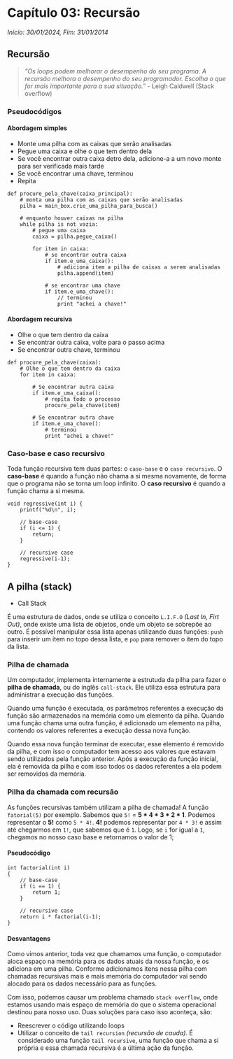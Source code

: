 # Capítulo 03: Recursão
_Inicio: 30/01/2024, Fim: 31/01/2014_

## Recursão
> _"Os loops podem melhorar o desempenho do seu programa. A recursão melhora o desempenho do seu programador. Escolha o que for mais importante para a sua situação."_ - Leigh Caldwell (Stack overflow)

### Pseudocódigos
#### Abordagem simples
- Monte uma pilha com as caixas que serão analisadas
- Pegue uma caixa e olhe o que tem dentro dela
- Se você encontrar outra caixa detro dela, adicione-a a um novo monte para ser verificada mais tarde
- Se você encontrar uma chave, terminou
- Repita

```
def procure_pela_chave(caixa_principal):
    # monta uma pilha com as caixas que serão analisadas
    pilha = main_box.crie_uma_pilha_para_busca()

    # enquanto houver caixas na pilha
    while pilha is not vazia:
        # pegue uma caixa
        caixa = pilha.pegue_caixa()

        for item in caixa:
            # se encontrar outra caixa
            if item.e_uma_caixa():
                # adiciona item a pilha de caixas a serem analisadas
                pilha.append(item)

            # se encontrar uma chave
            if item.e_uma_chave():
                // terminou
                print "achei a chave!"
```

#### Abordagem recursiva
- Olhe o que tem dentro da caixa
- Se encontrar outra caixa, volte para o passo acima
- Se encontrar outra chave, terminou

```
def procure_pela_chave(caixa):
    # Olhe o que tem dentro da caixa
    for item in caixa:

        # Se encontrar outra caixa
        if item.e_uma_caixa():
            # repita todo o processo
            procure_pela_chave(item)

        # Se encontrar outra chave
        if item.e_uma_chave():
            # terminou
            print "achei a chave!"
```



### Caso-base e caso recursivo
Toda função recursiva tem duas partes: o `caso-base` e o `caso recursivo`. O **caso-base** é quando a função não chama a si mesma novamente, de forma que o programa não se torna um loop infinito. O **caso recursivo** é quando a função chama a si mesma.

```
void regressive(int i) {
    printf("%d\n", i);

    // base-case
    if (i <= 1) {
        return;
    }

    // recursive case
    regressive(i-1);
}
```

## A pilha (stack)
- Call Stack

É uma estrutura de dados, onde se utiliza o conceito `L.I.F.O` _(Last In, Firt Out)_, onde existe uma lista de objetos, onde um objeto se sobrepõe ao outro. É possível manipular essa lista apenas utilizando duas funções: `push` para inserir um ítem no topo dessa lista, e `pop` para remover o item do topo da lista.

### Pilha de chamada
Um computador, implementa internamente a estrutuda da pilha para fazer o **pilha de chamada**, ou do inglês `call-stack`. Ele utiliza essa estrutura para administrar a execução das funções. 

Quando uma função é executada, os parâmetros referentes a execução da função são armazenados na memória como um elemento da pilha. Quando uma função chama uma outra função, é adicionado um elemento na pilha, contendo os valores referentes a execução dessa nova função. 

Quando essa nova função terminar de executar, esse elemento é removido da pilha, e com isso o computador tem acesso aos valores que estavam sendo utilizados pela função anterior. Após a execução da função inicial, ela é removida da pilha e com isso todos os dados referentes a ela podem ser removidos da memória.

### Pilha da chamada com recursão
As funções recursivas também utilizam a pilha de chamada! A função `fatorial(5)` por exemplo. Sabemos que `5!` = __5 * 4 * 3 * 2 * 1__. Podemos representar o **5!** como `5 * 4!`. **4!** podemos representar por `4 * 3!` e assim até chegarmos em `1!`, que sabemos que é `1`. Logo, se `i` for igual a `1`, chegamos no nosso caso base e retornamos o valor de 1;

#### Pseudocódigo
```
int factorial(int i)
{
    // base-case
    if (i == 1) {
        return 1;
    }

    // recursive case
    return i * factorial(i-1);
}
```

#### Desvantagens
Como vimos anterior, toda vez que chamamos uma função, o computador aloca espaço na memória para os dados atuais da nossa função, e os adiciona em uma pilha. Conforme adicionamos itens nessa pilha com chamadas recursivas mais e mais memória do computador vai sendo alocado para os dados necessário para as funções. 

Com isso, podemos causar um problema chamado `stack overflow`, onde estamos usando mais espaço de memória do que o sistema operacional destinou para nosso uso. Duas soluções para caso isso aconteça, são:
- Reescrever o código utilizando loops
- Utilizar o conceito de `tail recursion` _(recursão de cauda)_. É considerado uma função `tail recursive`, uma função que chama a sí própria e essa chamada recursiva é a última ação da função.